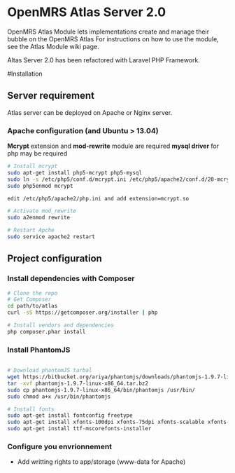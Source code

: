 OpenMRS Atlas Server 2.0
=====================

OpenMRS Atlas Module lets implementations create and manage their bubble on the OpenMRS Atlas
For instructions on how to use the module, see the Atlas Module wiki page.

Altas Server 2.0 has been refactored with Laravel PHP Framework.

#Installation
## Server requirement
Atlas server can be deployed on Apache or Nginx server. 
### Apache configuration (and Ubuntu > 13.04)
**Mcrypt** extension and **mod-rewrite** module are required
**mysql driver** for php may be required
```sh
# Install mcrypt
sudo apt-get install php5-mcrypt php5-mysql
sudo ln -s /etc/php5/conf.d/mcrypt.ini /etc/php5/apache2/conf.d/20-mcrypt.ini
sudo php5enmod mcrypt

edit /etc/php5/apache2/php.ini and add extension=mcrypt.so

# Activate mod_rewrite
sudo a2enmod rewrite

# Restart Apche
sudo service apache2 restart
```
## Project configuration

### Install dependencies with Composer
```sh
# Clone the repo
# Get Composer
cd path/to/atlas
curl -sS https://getcomposer.org/installer | php

# Install vendors and dependencies
php composer.phar install
```

### Install PhantomJS
```sh

# Download phantomJS tarbal
wget https://bitbucket.org/ariya/phantomjs/downloads/phantomjs-1.9.7-linux-x86_64.tar.bz2
tar -xvf phantomjs-1.9.7-linux-x86_64.tar.bz2
sudo cp phantomjs-1.9.7-linux-x86_64/bin/phantomjs /usr/bin/
sudo chmod a+x /usr/bin/phantomjs

# Install fonts
sudo apt-get install fontconfig freetype
sudo apt-get install xfonts-100dpi xfonts-75dpi xfonts-scalable xfonts-cyrillic
sudo apt-get install ttf-mscorefonts-installer

```

### Configure you envrionnement

- Add writting rights to app/storage (www-data for Apache)

